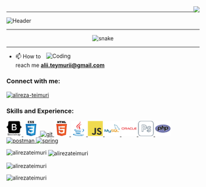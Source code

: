<img align="right" src="https://visitor-badge.laobi.icu/badge?page_id=AlirezaTeimuri.AlirezaTeimuri" />

---

![Header](https://media.licdn.com/dms/image/D4D16AQHKJygGoZhhwA/profile-displaybackgroundimage-shrink_350_1400/0/1709304425209?e=1715212800&v=beta&t=SD593o-YTG6yYDPkAO6sP996WSv_XGuVX1Mvef2ZYUA)

---

<p align="center">
 <img width="600" src="assets/github-snake.svg" alt="snake"/>
</p>

---

<img align="right" alt="Coding" width="400" src="https://media1.giphy.com/media/v1.Y2lkPTc5MGI3NjExZHdsdjR1ejFnMGliMHRoZGZxbXoycDZieWphMjN0bXJveTc2ZW1uNSZlcD12MV9pbnRlcm5hbF9naWZfYnlfaWQmY3Q9Zw/ItmevYMy1s2fadrdj9/source.gif">



- 📫 How to reach me **alii.teymurii@gmail.com**

<h3 align="left">Connect with me:</h3>
<p align="left">
<a href="https://linkedin.com/in/alireza-teimuri" target="blank"><img align="center" src="https://raw.githubusercontent.com/rahuldkjain/github-profile-readme-generator/master/src/images/icons/Social/linked-in-alt.svg" alt="alireza-teimuri" height="30" width="40" /></a>
</p>

<h3 align="left">Skills and Experience:</h3>
<p align="left"> <a href="https://getbootstrap.com" target="_blank" rel="noreferrer"> <img src="https://raw.githubusercontent.com/devicons/devicon/master/icons/bootstrap/bootstrap-plain-wordmark.svg" alt="bootstrap" width="40" height="40"/> </a> <a href="https://www.w3schools.com/css/" target="_blank" rel="noreferrer"> <img src="https://raw.githubusercontent.com/devicons/devicon/master/icons/css3/css3-original-wordmark.svg" alt="css3" width="40" height="40"/> </a> <a href="https://git-scm.com/" target="_blank" rel="noreferrer"> <img src="https://www.vectorlogo.zone/logos/git-scm/git-scm-icon.svg" alt="git" width="40" height="40"/> </a> <a href="https://www.w3.org/html/" target="_blank" rel="noreferrer"> <img src="https://raw.githubusercontent.com/devicons/devicon/master/icons/html5/html5-original-wordmark.svg" alt="html5" width="40" height="40"/> </a> <a href="https://www.java.com" target="_blank" rel="noreferrer"> <img src="https://raw.githubusercontent.com/devicons/devicon/master/icons/java/java-original.svg" alt="java" width="40" height="40"/> </a> <a href="https://developer.mozilla.org/en-US/docs/Web/JavaScript" target="_blank" rel="noreferrer"> <img src="https://raw.githubusercontent.com/devicons/devicon/master/icons/javascript/javascript-original.svg" alt="javascript" width="40" height="40"/> </a> <a href="https://www.mysql.com/" target="_blank" rel="noreferrer"> <img src="https://raw.githubusercontent.com/devicons/devicon/master/icons/mysql/mysql-original-wordmark.svg" alt="mysql" width="40" height="40"/> </a> <a href="https://www.oracle.com/" target="_blank" rel="noreferrer"> <img src="https://raw.githubusercontent.com/devicons/devicon/master/icons/oracle/oracle-original.svg" alt="oracle" width="40" height="40"/> </a> <a href="https://www.photoshop.com/en" target="_blank" rel="noreferrer"> <img src="https://raw.githubusercontent.com/devicons/devicon/master/icons/photoshop/photoshop-line.svg" alt="photoshop" width="40" height="40"/> </a> <a href="https://www.php.net" target="_blank" rel="noreferrer"> <img src="https://raw.githubusercontent.com/devicons/devicon/master/icons/php/php-original.svg" alt="php" width="40" height="40"/> </a> <a href="https://postman.com" target="_blank" rel="noreferrer"> <img src="https://www.vectorlogo.zone/logos/getpostman/getpostman-icon.svg" alt="postman" width="40" height="40"/> </a> <a href="https://spring.io/" target="_blank" rel="noreferrer"> <img src="https://www.vectorlogo.zone/logos/springio/springio-icon.svg" alt="spring" width="40" height="40"/> </a> </p>

<p><img align="left" src="https://github-readme-stats.vercel.app/api/top-langs?username=alirezateimuri&show_icons=true&locale=en&layout=compact" alt="alirezateimuri" /></p>

<p>&nbsp;<img align="center" src="https://github-readme-stats.vercel.app/api?username=alirezateimuri&show_icons=true&locale=en" alt="alirezateimuri" /></p>

<p><img align="center" src="https://github-readme-streak-stats.herokuapp.com/?user=alirezateimuri&" alt="alirezateimuri" /></p>

<p align="left"> <img src="https://komarev.com/ghpvc/?username=alirezateimuri&label=Profile%20views&color=0e75b6&style=flat" alt="alirezateimuri" /> </p>
